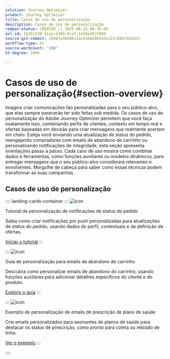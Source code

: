 ```yaml
---
solution: Journey Optimizer
product: Journey Optimizer
title: Casos de uso de personalização
description: Casos de uso de personalização
redpen-status: CREATED_||_2025-08-12_00-35-09
exl-id: 1b351130-3caa-4389-9caf-1a56e263f085
source-git-commit: 2b907a3be8b11ac6308d0b563e122c88478d1d37
workflow-type: ht
source-wordcount: '190'
ht-degree: 100%

---
```


# Casos de uso de personalização{#section-overview}

Imagine criar comunicações tão personalizadas para o seu público-alvo, que elas sempre parecerão ter sido feitas sob medida. Os casos de uso de personalização do Adobe Journey Optimizer permitem que você faça exatamente isso, combinando perfis de clientes, contexto em tempo real e ofertas baseadas em decisão para criar mensagens que realmente acertam em cheio. Esteja você enviando uma atualização de status do pedido, reengajando compradores com emails de abandono de carrinho ou personalizando notificações de integridade, esta seção apresenta orientações passo a passo. Cada caso de uso mostra como combinar dados e ferramentas, como funções auxiliares ou modelos dinâmicos, para entregar mensagens que o seu público-alvo considerará relevantes e envolventes. Mergulhe de cabeça para saber como essas técnicas podem transformar as suas campanhas.

## Casos de uso de personalização

:::: landing-cards-container
:::
![icon](https://cdn.experienceleague.adobe.com/icons/circle-play.svg)

Tutorial de personalização de notificações de status do pedido

Saiba como criar notificações por push personalizadas para atualizações de status do pedido, usando dados do perfil, contextuais e da definição de ofertas.

[Iniciar o tutorial](../using/personalization/personalization-use-case.md)
:::

:::
![icon](https://cdn.experienceleague.adobe.com/icons/bullseye.svg)

Guia de personalização para emails de abandono de carrinho

Descubra como personalizar emails de abandono do carrinho, usando funções auxiliares para adicionar detalhes específicos do cliente e do produto.

[Explore o guia](../using/personalization/personalization-use-case-helper-functions.md)
:::

:::
![icon](https://cdn.experienceleague.adobe.com/icons/bullseye.svg)

Exemplo de personalização de emails de prescrição de plano de saúde

Crie emails personalizados para assinantes de planos de saúde para destacar os status de prescrição, como pronto para coleta ou retirado de linha.

[Ver o exemplo](../using/personalization/perso-uc-plan-prescriptions.md)
:::

::::
